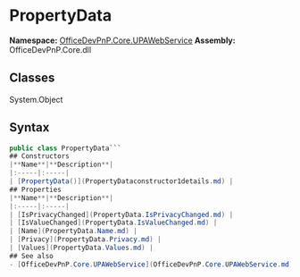 # PropertyData

**Namespace:** [OfficeDevPnP.Core.UPAWebService](OfficeDevPnP.Core.UPAWebService.md)
**Assembly:** OfficeDevPnP.Core.dll
## Classes
System.Object
## Syntax
```C#
public class PropertyData```
## Constructors
|**Name**|**Description**|
|:-----|:-----|
| [PropertyData()](PropertyDataconstructor1details.md) | 
## Properties
|**Name**|**Description**|
|:-----|:-----|
| [IsPrivacyChanged](PropertyData.IsPrivacyChanged.md) | 
| [IsValueChanged](PropertyData.IsValueChanged.md) | 
| [Name](PropertyData.Name.md) | 
| [Privacy](PropertyData.Privacy.md) | 
| [Values](PropertyData.Values.md) | 
## See also
- [OfficeDevPnP.Core.UPAWebService](OfficeDevPnP.Core.UPAWebService.md)
